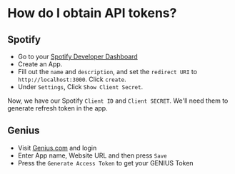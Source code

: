 # How do I obtain API tokens?

## Spotify
- Go to your [Spotify Developer Dashboard](https://developer.spotify.com/dashboard)
- Create an App.
- Fill out the `name` and `description`, and set the `redirect URI` to `http://localhost:3000`. Click `create`.
- Under `Settings`, Click `Show Client Secret`.

Now, we have our Spotify `Client ID` and `Client SECRET`.
We'll need them to generate refresh token in the app.

## Genius

- Visit [Genius.com](https://genius.com/api-clients/new) and login
- Enter App name, Website URL and then press `Save`
- Press the `Generate Access Token` to get your GENIUS Token

